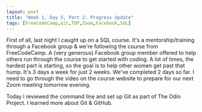 ```yaml
---
layout: post
title: "Week 1, Day 5, Part 2: Progress Update"
tags: [FreeCodeCamp,Git,TOP,Zoom,Facebook,SQL]
---
```


First of all, last night I caught up on a SQL course. It's a mentorship/training through a Facebook group & we're following the course from FreeCodeCamp. A (very generous) Facebook group member offered to help others run through the course to get started with coding. A lot of times, the hardest part is starting, so the goal is to help other women get past that hump. It's 3 days a week for just 2 weeks. We've completed 2 days so far. I need to go through the video on the course website to prepare for our next Zoom meeting tomorrow evening. 

Today I reviewed the command line and set up Git as part of The Odin Project. I learned more about Git & GitHub. 
